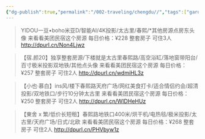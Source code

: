 ```yaml
---
{"dg-publish":true,"permalink":"/002-traveling/chengdu//","tags":["gardenEntry"]}
---
```


> YIDOU一豆•boho米亚D/智能AI/4K投影/太古里/春熙/*其他房源点房东头像 来看看美团民宿这个房源 每日价格：¥228 整套房子 可住3人   http://dpurl.cn/Non4Ljwz

>【宿.颜20】独享整套房源/下楼就是太古里春熙路/高空浴缸/落地窗带阳台/百寸极米投影双地铁/其他点头像 来看看美团民宿这个房源 每日价格：¥257 整套房子 可住2人  http://dpurl.cn/wdmiHL3z

>【小也·慕白】ins风/楼下春熙路天府广场/网红美食打卡/适合情侣约会/超清投影/双地铁口/步行10分钟太古里 来看看美团民宿这个房源 每日价格：¥250 整套房子 可住2人  http://dpurl.cn/WIDHeHUz

>【東舍 x 繁/低价长短租】春熙路地铁口400米/烘干机/电热毯/极米投影/太古里/天府广场/日式/北欧 来看看美团民宿这个房源 每日价格：¥268 整套房子 可住2人  http://dpurl.cn/PHVbyw1z